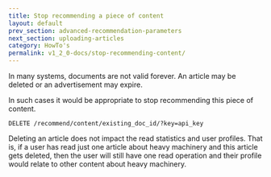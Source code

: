 ```yaml
---
title: Stop recommending a piece of content
layout: default
prev_section: advanced-recommendation-parameters
next_section: uploading-articles
category: HowTo's
permalink: v1_2_0-docs/stop-recommending-content/
---
```

In many systems, documents are not valid forever. An article may be deleted or an advertisement may expire.

In such cases it would be appropriate to stop recommending this piece of content.

```
DELETE /recommend/content/existing_doc_id/?key=api_key
```

<div class="note-badge">
Deleting an article does not impact the read statistics and user profiles.
That is, if a user has read just one article about heavy machinery and this article gets deleted, then the user will still have one read operation and their profile would relate to other content about heavy machinery.
</div>
